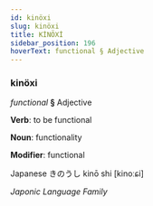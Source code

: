 ```yaml
---
id: kinöxi
slug: kinöxi
title: KİNÖXİ
sidebar_position: 196
hoverText: functional § Adjective
---
```


### kinöxi

*functional* **§** Adjective

**Verb**: to be functional

**Noun**: functionality

**Modifier**: functional

Japanese きのうし kinō shi [kinoːɕi]

*Japonic Language Family*